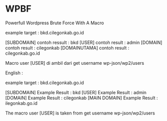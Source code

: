 # WPBF
Powerfull Wordpress Brute Force With A Macro

example target : bkd.cilegonkab.go.id

[SUBDOMAIN] contoh ressult : bkd
[USER]               contoh result :  admin
[DOMAIN]        contoh result : cilegonkab
[DOMAINUTAMA]        contoh result : cilegonkab.go.id

Macro user [USER] di ambil dari get username wp-json/wp2/users

English :

example target : bkd.cilegonkab.go.id

[SUBDOMAIN] Example Result : bkd
[USER] Example Result : admin
[DOMAIN] Example Result : cilegonkab
[MAIN DOMAIN] Example Result : ilegonkab.go.id

The macro user [USER] is taken from get username wp-json/wp2/users
